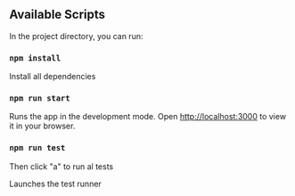 ## Available Scripts

In the project directory, you can run:

### `npm install`

Install all dependencies

### `npm run start`

Runs the app in the development mode.
Open [http://localhost:3000](http://localhost:3000) to view it in your browser.

### `npm run test`

Then click "a" to run al tests

Launches the test runner

